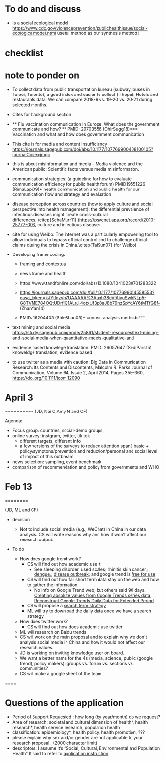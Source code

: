 
# To do and discuss
- Is a social ecological model https://www.cdc.gov/violenceprevention/publichealthissue/social-ecologicalmodel.html useful method as our synthesis method?

# checklist

# note to ponder on
- To collect data from public transportation bureau (subway, buses in Taipei, Toronto), a good index and easier to collect ( I hope). Hotels and restaurants data.  We can compare 2018-9 vs. 19-20 vs. 20-21 during selected months.

- Cites for background section

- ** Flu vaccination communication in Europe: What does the government communicate and how?  ** PMID: 29703556 (OhlrSugg18)*** Vaccination and what and how does government communication

- This cite is for media and content insufficiency
https://journals.sagepub.com/doi/abs/10.1177/107769900408100105?journalCode=jmqc

- this is about misinformation and media - Media violence and the American public: Scientific facts versus media misinformation.
- communication strategies: (a guideline for how to evaluate communication efficiency for public health forum) PMID19551226 (RimaLapi09)* health communication and public health for our communication flow and strategy and evaluation

- disease perception across countries (how to apply culture and social perspective into health management):
the differential prevalence of infectious diseases might create cross-cultural differences. \citep{SchaMurr11} (https://psycnet.apa.org/record/2010-25777-003, culture and infectious disease)

-  cite for using Weibo: The internet was a particularly empowering tool to allow individuals to bypass official control and to challenge official claims during the crisis in China.\citep{TaiSun07} (for Weibo)

- Developing frame coding:

	- framing and contextual

	- news frame and health
  	
	- https://www.tandfonline.com/doi/abs/10.1080/10410230701283322
 
 	- https://journals.sagepub.com/doi/full/10.1177/1077699014558553?casa_token=kJYtlqzvh7UAAAAA%3Aunh38eVlAiyuSwhNLp5-G8TVME784OQtUDrfiQ1ALrJ_4otxUf3p8aJ8b79nzSpYdAY6tMTfG8f- (ZhanYan14)
 	 
	 - PMID: 16204405 (ShieShan05)* content analysis methods***

- text mining and social media https://study.sagepub.com/node/25861/student-resources/text-mining-and-social-media-when-quantitative-meets-qualitative-and

- evidence based knowlege translation: PMID: 26057647 (SediPars15) knoweldge translation, evidence based
- to use twitter as a media with caution:
Big Data in Communication Research: Its Contents and Discontents, Malcolm R. Parks
Journal of Communication, Volume 64, Issue 2, April 2014, Pages 355–360, https://doi.org/10.1111/jcom.12090


# April 3
==========
(JD, Nai C,Amy N and CF)

Agenda:

- Focus group:  countries, social-demo groups, 
- online survey:  instgram, twitter, tik tok 
	- different targets, different info
	- a few versions of the surveys to reduce attention span?  basic + policy/symptons/prevention and reduction/personal and social level of impact of this outbream
- news selection:  sampling, event benchmark
- comparison of recommendation and policy from governments and WHO

# Feb 13
========

(JD, ML and CF)

- decision
	* Not to include social media (e.g., WeChat)	 in China in our data analysis.  CS will write reasons why and how it won’t affect our research output.

- To do
	* How does google trend work?  
		- CS will find out how academic use it
			-  See [sleeping disorder](https://www.ncbi.nlm.nih.gov/pmc/articles/PMC6970122/#!po=5.55556), used scales; [rhinitis](https://onlinelibrary.wiley.com/doi/full/10.1111/all.13137);[skin cancer](https://www.ncbi.nlm.nih.gov/pmc/articles/PMC5956155/),; [dengue](https://www.ncbi.nlm.nih.gov/pubmed/31154985),; [disease outbreak](https://www.ncbi.nlm.nih.gov/pubmed/30443418); and google trend is [free for use](https://policies.google.com/terms?hl=en-US )
		- CS will find out how far short term data stay on the web and how to gather the information.
			- No info on Google Trend web, but others said 90 days. [Creating absolute values from Google Trends series data](https://www.reddit.com/r/statistics/comments/8x2zc8/creating_absolute_values_from_google_trends/), [Reconstruct Google Trends Daily Data for Extended Period
](https://towardsdatascience.com/reconstruct-google-trends-daily-data-for-extended-period-75b6ca1d3420) 
		- CS will propose a [search term strategy](https://havecamerawilltravel.com/photographer/google-trends-choose-keyword-search-terms/) 
		- ML will try to download the daily data once we have a search strategy
	* How does twitter work?  
		- CS will find out how does academic use twitter
	* ML will research on Baidu trends
	* CS will work on the main proposal and to explain why we don't analysis social media in China and how it would not affect our research values.
	* JD is working on inviting knowledge user on board.
	* We want a better name for the 4s (media, science, public (google trend), policy makers):  groups vs. forum vs. sections vs. communities? 
	* CS will make a google sheet of the team

====
# Questions of the application
- Period of Support Requested :  how long (by year/month) do we request?
- Area of research:  societal and cultural dimension of health*, health research*, health service research, population health
- classification: epidemiology*, health policy, health promotion, ???
- please explain why sex and/or gender are not applicable to your research proposal. 
(2000 character limit) 
- descriptors:  I assume it’s “Social, Cultural, Environmental and Population Health” It said to refer to [application instruction](https://www.researchnet-recherchenet.ca/rnr16/vwOpprtntyDtls.do?prog=3248#evaluation)


